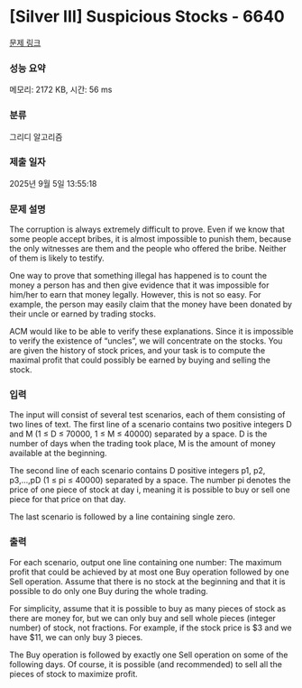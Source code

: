 # [Silver III] Suspicious Stocks - 6640 

[문제 링크](https://www.acmicpc.net/problem/6640) 

### 성능 요약

메모리: 2172 KB, 시간: 56 ms

### 분류

그리디 알고리즘

### 제출 일자

2025년 9월 5일 13:55:18

### 문제 설명

<p>The corruption is always extremely difficult to prove. Even if we know that some people accept bribes, it is almost impossible to punish them, because the only witnesses are them and the people who offered the bribe. Neither of them is likely to testify.</p>

<p>One way to prove that something illegal has happened is to count the money a person has and then give evidence that it was impossible for him/her to earn that money legally. However, this is not so easy. For example, the person may easily claim that the money have been donated by their uncle or earned by trading stocks.</p>

<p>ACM would like to be able to verify these explanations. Since it is impossible to verify the existence of “uncles”, we will concentrate on the stocks. You are given the history of stock prices, and your task is to compute the maximal profit that could possibly be earned by buying and selling the stock.</p>

### 입력 

 <p>The input will consist of several test scenarios, each of them consisting of two lines of text. The first line of a scenario contains two positive integers D and M (1 ≤ D ≤ 70000, 1 ≤ M ≤ 40000) separated by a space. D is the number of days when the trading took place, M is the amount of money available at the beginning.</p>

<p>The second line of each scenario contains D positive integers p1, p2, p3,...,pD (1 ≤ pi ≤ 40000) separated by a space. The number pi denotes the price of one piece of stock at day i, meaning it is possible to buy or sell one piece for that price on that day.</p>

<p>The last scenario is followed by a line containing single zero.</p>

### 출력 

 <p>For each scenario, output one line containing one number: The maximum profit that could be achieved by at most one Buy operation followed by one Sell operation. Assume that there is no stock at the beginning and that it is possible to do only one Buy during the whole trading.</p>

<p>For simplicity, assume that it is possible to buy as many pieces of stock as there are money for, but we can only buy and sell whole pieces (integer number) of stock, not fractions. For example, if the stock price is <span>$</span>3 and we have <span>$</span>11, we can only buy 3 pieces.</p>

<p>The Buy operation is followed by exactly one Sell operation on some of the following days. Of course, it is possible (and recommended) to sell all the pieces of stock to maximize profit.</p>

